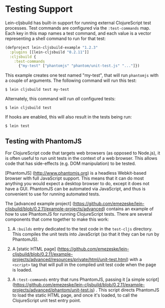 # Testing Support

Lein-cljsbuild has built-in support for running external ClojureScript test processes.
Test commands are configured via the `:test-commands` map.  Each key in this map names
a test command, and each value is a vector representing a shell command to run for that
test:

```clj
(defproject lein-cljsbuild-example "1.2.3"
  :plugins [[lein-cljsbuild "0.2.11"]]
  :cljsbuild {
    :test-commands
      {"my-test" ["phantomjs" "phantom/unit-test.js" "..."]})
```

This example creates one test named "my-test", that will run `phantomjs` with a couple
of arguments.  The following command will run this test:

    $ lein cljsbuild test my-test

Alternately, this command will run *all* configured tests:

    $ lein cljsbuild test

If hooks are enabled, this will also result in the tests being run:

    $ lein test

## Testing with PhantomJS

For ClojureScript code that targets web browsers (as opposed to Node.js), it is often
useful to run unit tests in the context of a web browser.  This allows code that has
side-effects (e.g. DOM manipulation) to be tested.

[PhantomJS] (http://www.phantomjs.org) is a headless Webkit-based browser with full
JavaScript support.  This means that it can do most anything you would expect a desktop
browser to do, except it does not have a GUI.  PhantomJS can be automated via JavaScript,
and thus is convenient to use for running automated tests.

The
[advanced example project] (https://github.com/emezeske/lein-cljsbuild/blob/0.2.11/example-projects/advanced)
contains an example of how to use PhantomJS for running ClojureScript tests.  There are several
components that come together to make this work:

1. A `:builds` entry dedicated to the test code in the `test-cljs` directory.  This compiles
the unit tests into JavaScript (so that it they can be run by PhantomJS).

2. A
[static HTML page] (https://github.com/emezeske/lein-cljsbuild/blob/0.2.11/example-projects/advanced/resources/private/html/unit-test.html)
with a `<script>` tag that will pull in the compiled unit test code when the page is loaded.

3. A `:test-commands` entry that runs PhantomJS, passing it
[a simple script] (https://github.com/emezeske/lein-cljsbuild/blob/0.2.11/example-projects/advanced/phantom/unit-test.js)
.  This script directs PhantomJS to load the static HTML page, and once it's loaded,
to call the ClojureScript unit test entry point.
